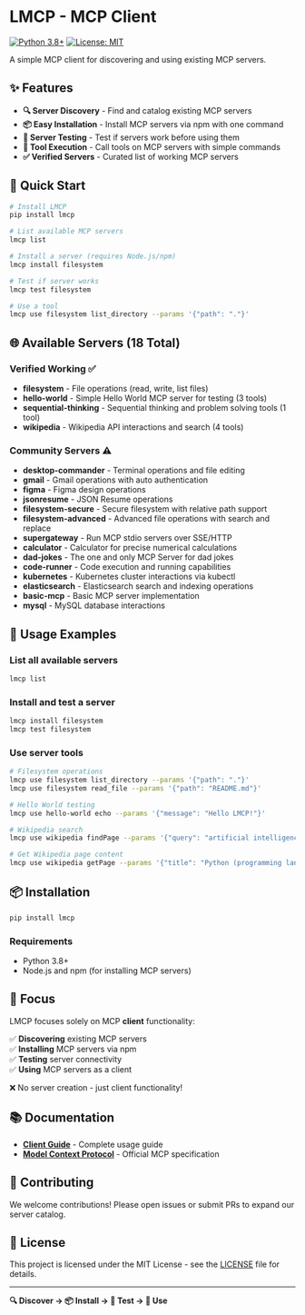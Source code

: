 # LMCP - MCP Client

[![Python 3.8+](https://img.shields.io/badge/python-3.8+-blue.svg)](https://www.python.org/downloads/)
[![License: MIT](https://img.shields.io/badge/License-MIT-yellow.svg)](https://opensource.org/licenses/MIT)

A simple MCP client for discovering and using existing MCP servers.

## ✨ Features

- **🔍 Server Discovery** - Find and catalog existing MCP servers
- **📦 Easy Installation** - Install MCP servers via npm with one command
- **🧪 Server Testing** - Test if servers work before using them
- **🔧 Tool Execution** - Call tools on MCP servers with simple commands
- **✅ Verified Servers** - Curated list of working MCP servers

## 🚀 Quick Start

```bash
# Install LMCP
pip install lmcp

# List available MCP servers
lmcp list

# Install a server (requires Node.js/npm)
lmcp install filesystem

# Test if server works  
lmcp test filesystem

# Use a tool
lmcp use filesystem list_directory --params '{"path": "."}'
```

## 🌐 Available Servers (18 Total)

### Verified Working ✅
- **filesystem** - File operations (read, write, list files)
- **hello-world** - Simple Hello World MCP server for testing (3 tools)
- **sequential-thinking** - Sequential thinking and problem solving tools (1 tool)
- **wikipedia** - Wikipedia API interactions and search (4 tools)

### Community Servers ⚠️  
- **desktop-commander** - Terminal operations and file editing
- **gmail** - Gmail operations with auto authentication
- **figma** - Figma design operations
- **jsonresume** - JSON Resume operations
- **filesystem-secure** - Secure filesystem with relative path support
- **filesystem-advanced** - Advanced file operations with search and replace
- **supergateway** - Run MCP stdio servers over SSE/HTTP
- **calculator** - Calculator for precise numerical calculations
- **dad-jokes** - The one and only MCP Server for dad jokes
- **code-runner** - Code execution and running capabilities
- **kubernetes** - Kubernetes cluster interactions via kubectl
- **elasticsearch** - Elasticsearch search and indexing operations
- **basic-mcp** - Basic MCP server implementation
- **mysql** - MySQL database interactions

## 📖 Usage Examples

### List all available servers
```bash
lmcp list
```

### Install and test a server
```bash
lmcp install filesystem
lmcp test filesystem
```

### Use server tools
```bash
# Filesystem operations
lmcp use filesystem list_directory --params '{"path": "."}'
lmcp use filesystem read_file --params '{"path": "README.md"}'

# Hello World testing
lmcp use hello-world echo --params '{"message": "Hello LMCP!"}'

# Wikipedia search
lmcp use wikipedia findPage --params '{"query": "artificial intelligence"}'

# Get Wikipedia page content
lmcp use wikipedia getPage --params '{"title": "Python (programming language)"}'
```

## 📦 Installation

```bash
pip install lmcp
```

### Requirements
- Python 3.8+
- Node.js and npm (for installing MCP servers)

## 🎯 Focus

LMCP focuses solely on MCP **client** functionality:

✅ **Discovering** existing MCP servers  
✅ **Installing** MCP servers via npm  
✅ **Testing** server connectivity  
✅ **Using** MCP servers as a client  

❌ No server creation - just client functionality!

## 📚 Documentation

- **[Client Guide](CLIENT_GUIDE.md)** - Complete usage guide
- **[Model Context Protocol](https://modelcontextprotocol.io/)** - Official MCP specification

## 🤝 Contributing

We welcome contributions! Please open issues or submit PRs to expand our server catalog.

## 📄 License

This project is licensed under the MIT License - see the [LICENSE](LICENSE) file for details.

---

**🔍 Discover → 📦 Install → 🧪 Test → 🔧 Use**